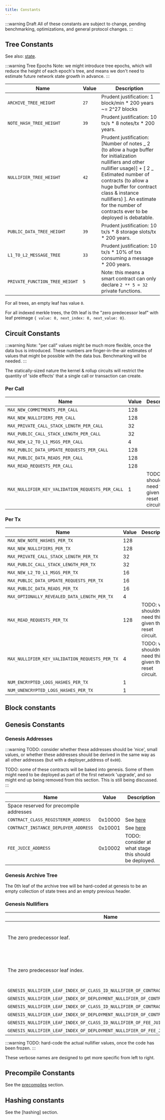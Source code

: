 ```yaml
---
title: Constants
---
```


:::warning Draft
All of these constants are subject to change, pending benchmarking, optimizations, and general protocol changes.
:::

## Tree Constants

See also: [state](./state/index.md).

:::warning Tree Epochs
Note: we might introduce tree epochs, which will reduce the height of each epoch's tree, and means we don't need to estimate future network state growth in advance.
:::

<!-- prettier-ignore -->
| Name | Value | Description |
|---|---|---|
| `ARCHIVE_TREE_HEIGHT` | `27` | Prudent justification: 1 block/min \* 200 years ~= 2^27 blocks |
| `NOTE_HASH_TREE_HEIGHT` | `39` | Prudent justification: 10 tx/s \* 8 notes/tx \* 200 years. |
| `NULLIFIER_TREE_HEIGHT` | `42` | Prudent justification: \[Number of notes _ 2 (to allow a huge buffer for initialization nullifiers and other nullifier usage)] + \[ 2 _ Estimated number of contracts (to allow a huge buffer for contract class & instance nullifiers) ]. An estimate for the number of contracts ever to be deployed is debatable. |
| `PUBLIC_DATA_TREE_HEIGHT` | `39` | Prudent justification: 10 tx/s \* 8 storage slots/tx \* 200 years. |
| `L1_TO_L2_MESSAGE_TREE` | `33` | Prudent justification: 10 tx/s \* 10% of txs consuming a message \* 200 years. |
| `PRIVATE_FUNCTION_TREE_HEIGHT` | `5` | Note: this means a smart contract can only declare `2 ** 5 = 32` private functions. |

For all trees, an empty leaf has value `0`.

For all indexed merkle trees, the 0th leaf is the "zero predecessor leaf" with leaf preimage `{ value: 0, next_index: 0, next_value: 0}`. <!-- TODO: link to the explanation of what the preimage is in the indexed merkle tree section instead -->

## Circuit Constants

:::warning
Note: "per call" values might be much more flexible, once the data bus is introduced. These numbers are finger-in-the-air estimates of values that might be possible with the data bus. Benchmarking will be needed.
:::

The statically-sized nature the kernel & rollup circuits will restrict the quantity of 'side effects' that a single call or transaction can create.

### Per Call

<!-- prettier-ignore -->
| Name | Value | Description |
|---|---|---|
| `MAX_NEW_COMMITMENTS_PER_CALL` | 128 |
| `MAX_NEW_NULLIFIERS_PER_CALL` | 128 |
| `MAX_PRIVATE_CALL_STACK_LENGTH_PER_CALL` | 32 |
| `MAX_PUBLIC_CALL_STACK_LENGTH_PER_CALL` | 32 |
| `MAX_NEW_L2_TO_L1_MSGS_PER_CALL` | 4 |
| `MAX_PUBLIC_DATA_UPDATE_REQUESTS_PER_CALL` | 128 |
| `MAX_PUBLIC_DATA_READS_PER_CALL` | 128 |
| `MAX_READ_REQUESTS_PER_CALL` | 128 |
| `MAX_NULLIFIER_KEY_VALIDATION_REQUESTS_PER_CALL` | 1 | TODO: we shouldn't need this, given the reset circuit. |

### Per Tx

<!-- prettier-ignore -->
| Name | Value | Description |
|---|---|---|
| `MAX_NEW_NOTE_HASHES_PER_TX` | 128 |
| `MAX_NEW_NULLIFIERS_PER_TX` | 128 |
| `MAX_PRIVATE_CALL_STACK_LENGTH_PER_TX` | 32 |
| `MAX_PUBLIC_CALL_STACK_LENGTH_PER_TX` | 32 |
| `MAX_NEW_L2_TO_L1_MSGS_PER_TX` | 16 |
| `MAX_PUBLIC_DATA_UPDATE_REQUESTS_PER_TX` | 16 |
| `MAX_PUBLIC_DATA_READS_PER_TX` | 16 |
| `MAX_OPTIONALLY_REVEALED_DATA_LENGTH_PER_TX` | 4 |
| `MAX_READ_REQUESTS_PER_TX` | 128 | TODO: we shouldn't need this, given the reset circuit. |
| `MAX_NULLIFIER_KEY_VALIDATION_REQUESTS_PER_TX` | 4 | TODO: we shouldn't need this, given the reset circuit. |
| `NUM_ENCRYPTED_LOGS_HASHES_PER_TX` | 1 |
| `NUM_UNENCRYPTED_LOGS_HASHES_PER_TX` | 1 |

## Block constants

## Genesis Constants

### Genesis Addresses

:::warning
TODO: consider whether these addresses should be 'nice', small values, or whether these addresses should be derived in the same way as all other addresses (but with a deployer_address of `0x00`).

TODO: some of these contracts will be baked into genesis. Some of them might need to be deployed as part of the first network 'upgrade', and so might end up being removed from this section. This is still being discussed.
:::

| Name                                    | Value   | Description                                            |
| --------------------------------------- | ------- | ------------------------------------------------------ |
| Space reserved for precompile addresses |         |                                                        |
| `CONTRACT_CLASS_REGISTERER_ADDRESS`     | 0x10000 | See [here](./contract-deployment/classes.md#genesis)   |
| `CONTRACT_INSTANCE_DEPLOYER_ADDRESS`    | 0x10001 | See [here](./contract-deployment/instances.md#genesis) |
| `FEE_JUICE_ADDRESS`                     | 0x10002 | TODO: consider at what stage this should be deployed.  |

### Genesis Archive Tree

The 0th leaf of the archive tree will be hard-coded at genesis to be an empty collection of state trees and an empty previous header.

<!-- TODO: Jan expand on this, please. -->

### Genesis Nullifiers

| Name                                                                                 | Value | Description                                           |
| ------------------------------------------------------------------------------------ | ----- | ----------------------------------------------------- |
| The zero predecessor leaf.                                                           | TODO  | Needed to make an indexed merkle tree work.           |
| The zero predecessor leaf index.                                                     | `0`   | Needed to make an indexed merkle tree work.           |
| `GENESIS_NULLIFIER_LEAF_INDEX_OF_CLASS_ID_NULLIFIER_OF_CONTRACT_CLASS_REGISTERER`    | `1`   | See [here](./contract-deployment/classes.md#genesis). |
| `GENESIS_NULLIFIER_LEAF_INDEX_OF_DEPLOYMENT_NULLIFIER_OF_CONTRACT_CLASS_REGISTERER`  | `2`   | See [here](./contract-deployment/classes.md#genesis). |
| `GENESIS_NULLIFIER_LEAF_INDEX_OF_CLASS_ID_NULLIFIER_OF_CONTRACT_INSTANCE_DEPLOYER`   | `3`   | See [here](./contract-deployment/classes.md#genesis). |
| `GENESIS_NULLIFIER_LEAF_INDEX_OF_DEPLOYMENT_NULLIFIER_OF_CONTRACT_INSTANCE_DEPLOYER` | `4`   | See [here](./contract-deployment/classes.md#genesis). |
| `GENESIS_NULLIFIER_LEAF_INDEX_OF_CLASS_ID_NULLIFIER_OF_FEE_JUICE_CONTRACT`           | `5`   | See [here](./contract-deployment/classes.md#genesis). |
| `GENESIS_NULLIFIER_LEAF_INDEX_OF_DEPLOYMENT_NULLIFIER_OF_FEE_JUICE_CONTRACT`         | `6`   | See [here](./contract-deployment/classes.md#genesis). |

:::warning
TODO: hard-code the actual nullifier values, once the code has been frozen.
:::

<!-- TODO: Palla, do we need an 'initialisation nullifier' for all of these genesis contracts too? -->

These verbose names are designed to get more specific from left to right.

## Precompile Constants

See the [precompiles](./addresses-and-keys/precompiles.md#constants) section.

## Hashing constants

See the [hashing] section.
